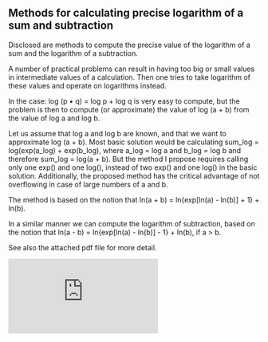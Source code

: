 ## Methods for calculating precise logarithm of a sum and subtraction

Disclosed are methods to compute the precise value of the logarithm of a sum and the logarithm of a subtraction.

A number of practical problems can result in having too big or small values in intermediate values of a calculation. Then one tries to take logarithm of these values and operate on logarithms instead.

In the case: log (p • q) = log p + log q is very easy to compute, but the problem is then to compute (or approximate) the value of log (a + b) from the value of log a and log b.

Let us assume that log a and log b are known, and that we want to approximate log (a + b).
Most basic solution would be calculating
sum_log = log(exp(a_log) + exp(b_log),
where a_log = log a and b_log = log b and therefore sum_log = log(a + b).
But the method I propose requires calling only one exp() and one log(), instead of two exp() and one log() in the basic solution.
Additionally, the proposed method has the critical advantage of not overflowing in case of large numbers of a and b.

The method is based on the notion that
ln(a + b) = ln{exp[ln(a) - ln(b)] + 1} + ln(b).

In a similar manner we can compute the logarithm of subtraction, based on the notion that
ln(a - b) = ln{exp[ln(a) - ln(b)] - 1} + ln(b), if a > b.


See also the attached pdf file for more detail.


[![Analytics](https://ga-beacon.appspot.com/UA-351728-28/log-of-sum-and-subtraction/README.md?pixel)](https://github.com/igrigorik/ga-beacon)
